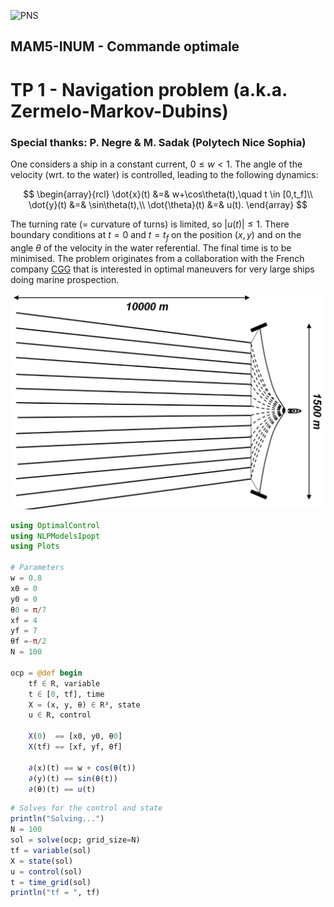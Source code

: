 ![PNS](http://caillau.perso.math.cnrs.fr/logo-pns.png)
## MAM5-INUM - Commande optimale
# TP 1 - Navigation problem (a.k.a. Zermelo-Markov-Dubins)
### Special thanks: P. Negre & M. Sadak (Polytech Nice Sophia)

One considers a ship in a constant current, $0 \leq w \lt 1$. The angle of the velocity (wrt. to the water) is controlled, leading to the following dynamics:

$$ \begin{array}{rcl}
     \dot{x}(t) &=& w+\cos\theta(t),\quad t \in [0,t_f]\\
     \dot{y}(t) &=& \sin\theta(t),\\
     \dot{\theta}(t) &=& u(t). 
   \end{array} $$

The turning rate (= curvature of turns) is limited, so $|u(t)| \leq 1$. There boundary conditions at $t=0$ and $t=t_f$ on the position $(x,y)$ and on the angle $\theta$ of the velocity in the water referential. The final time is to be minimised. The problem originates from a collaboration with the French company [CGG](https://www.cgg.com) that is interested in optimal maneuvers for very large ships doing marine prospection.

![ship](ship.png)

```julia
using OptimalControl
using NLPModelsIpopt
using Plots

# Parameters
w = 0.8
x0 = 0 
y0 = 0 
θ0 = π/7
xf = 4
yf = 7
θf =-π/2 
N = 100

ocp = @def begin
    tf ∈ R, variable
    t ∈ [0, tf], time
    X = (x, y, θ) ∈ R³, state
    u ∈ R, control

    X(0)  == [x0, y0, θ0]
    X(tf) == [xf, yf, θf]

    ∂(x)(t) == w + cos(θ(t))
    ∂(y)(t) == sin(θ(t))
    ∂(θ)(t) == u(t)
```

```julia
# Solves for the control and state
println("Solving...")
N = 100
sol = solve(ocp; grid_size=N) 
tf = variable(sol)
X = state(sol)
u = control(sol)
t = time_grid(sol)
println("tf = ", tf)
```